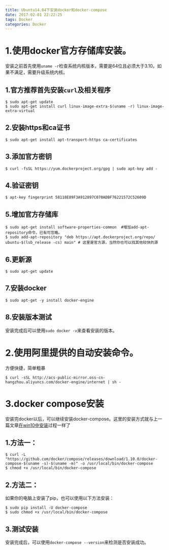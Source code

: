 ```yaml
---
title: Ubuntu14.04下安装docker和docker-compose
date: 2017-02-01 22:22:25
tags: Docker
categories: Docker
---
```


# 1.使用docker官方存储库安装。

安装之前首先使用`uname -r`检查系统内核版本，需要是64位且必须大于3.10。如果不满足，需要升级系统内核。

## 1.官方推荐首先安装`curl`及相关程序

    $ sudo apt-get update
    $ sudo apt-get install curl linux-image-extra-$(uname -r) linux-image-extra-virtual

<!-- more -->

## 2.安装https和ca证书

    $ sudo apt-get install apt-transport-https ca-certificates
    
## 3.添加官方密钥

    $ curl -fsSL https://yum.dockerproject.org/gpg | sudo apt-key add -

## 4.验证密钥

    $ apt-key fingerprint 58118E89F3A912897C070ADBF76221572C52609D
    
## 5.增加官方存储库

    $ sudo apt-get install software-properties-common  #增加add-apt-repository命令，已有可忽略。
    $ sudo add-apt-repository "deb https://apt.dockerproject.org/repo/ ubuntu-$(lsb_release -cs) main" # 这里是官方源，当然你也可以找其他较快的源

## 6.更新源

    $ sudo apt-get update

## 7.安装docker

    $ sudo apt-get -y install docker-engine
## 8.安装版本测试

安装完成后可以使用`sudo docker -v`来查看安装的版本。

# 2.使用阿里提供的自动安装命令。
方便快捷，简单粗暴
	
	$ curl -sSL http://acs-public-mirror.oss-cn-hangzhou.aliyuncs.com/docker-engine/internet | sh -





# 3.docker compose安装

安装完docker以后，可以继续安装docker-compose。这里的安装方式就与上一篇文章[在win10中安装](http://www.lzblog.cn/2017/01/16/win10%E4%B8%8B%E5%88%A9%E7%94%A8DockerToolbox-1-12-2%E5%AE%89%E8%A3%85Docker%E5%92%8CDocker-compose/ "在win10中安装docker...")过程一样了

## 1.方法一：

    $ curl -L "https://github.com/docker/compose/releases/download/1.10.0/docker-compose-$(uname -s)-$(uname -m)" -o /usr/local/bin/docker-compose
    $ chmod +x /usr/local/bin/docker-compose

## 2.方法二：

如果你的电脑上安装了pip，也可以使用以下方法安装：

    $ sudo pip install -U docker-compose
    $ sudo chmod +x /usr/local/bin/docker-compose

## 3.测试安装

安装完成后，可以使用`docker-compose --version`来检测是否安装成功。